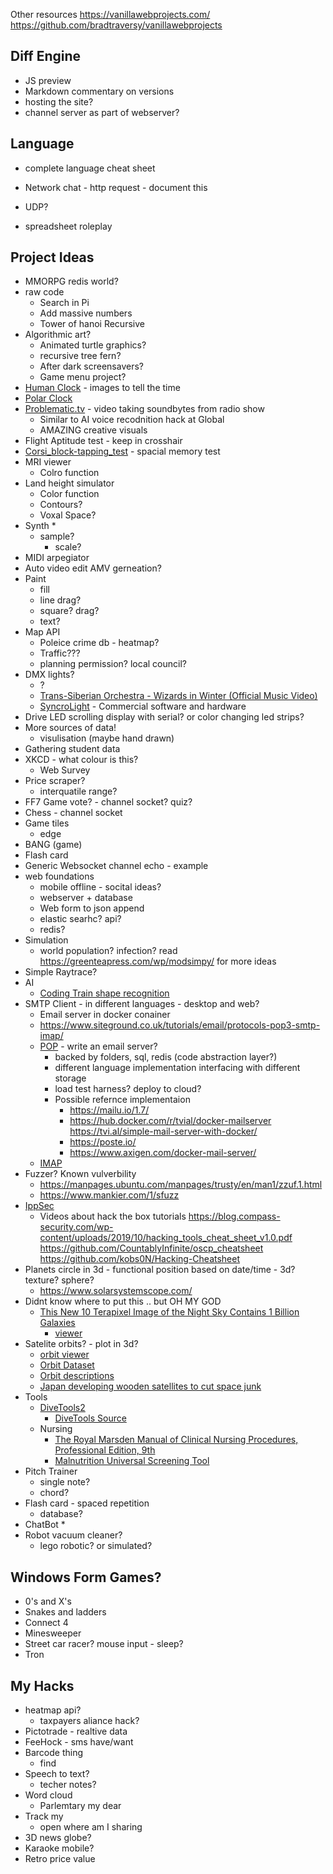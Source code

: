 
Other resources
https://vanillawebprojects.com/
https://github.com/bradtraversy/vanillawebprojects


Diff Engine
-----------

* JS preview
* Markdown commentary on versions
* hosting the site?
* channel server as part of webserver?



Language
--------

* complete language cheat sheet



* Network chat - http request - document this
* UDP?


* spreadsheet roleplay
 


Project Ideas
-------------

* MMORPG redis world?
* raw code
    * Search in Pi
    * Add massive numbers
    * Tower of hanoi Recursive
* Algorithmic art?
    * Animated turtle graphics?
    * recursive tree fern?
    * After dark screensavers?
    * Game menu project?
* [Human Clock](https://humanclock.com/) - images to tell the time
* [Polar Clock](https://observablehq.com/@mbostock/polar-clock)
* [Problematic.tv](https://problematic.tv/) - video taking soundbytes from radio show
    * Similar to AI voice recodnition hack at Global
    * AMAZING creative visuals
* Flight Aptitude test - keep in crosshair
* [Corsi_block-tapping_test](https://en.wikipedia.org/wiki/Corsi_block-tapping_test) - spacial memory test
* MRI viewer
    * Colro function
* Land height simulator
    * Color function
    * Contours?
    * Voxal Space?
* Synth
    * 
    * sample?
        * scale?
* MIDI arpegiator
* Auto video edit AMV gerneation?
* Paint
    * fill
    * line drag?
    * square? drag?
    * text?
* Map API
    * Poleice crime db - heatmap?
    * Traffic???
    * planning permission? local council?
* DMX lights?
    * ?
    * [Trans-Siberian Orchestra - Wizards in Winter (Official Music Video)](https://www.youtube.com/watch?v=pWBjl-jPcVM)
    * [SyncroLight](https://www.syncrolight.co.uk/) - Commercial software and hardware
* Drive LED scrolling display with serial? or color changing led strips?
* More sources of data!
    * visulisation (maybe hand drawn)
* Gathering student data
* XKCD - what colour is this?
    * Web Survey
* Price scraper?
    * interquatile range?
* FF7 Game vote? - channel socket? quiz?
* Chess - channel socket
* Game tiles
    * edge
* BANG (game)
* Flash card
* Generic Websocket channel echo - example
* web foundations
    * mobile offline - socital ideas?
    * webserver + database
    * Web form to json append
    * elastic searhc? api?
    * redis?
* Simulation
    * world population? infection? read https://greenteapress.com/wp/modsimpy/ for more ideas
* Simple Raytrace?
* AI
    * [Coding Train shape recognition](https://www.youtube.com/watch?v=3MqJzMvHE3E)
* SMTP Client - in different languages - desktop and web?
    * Email server in docker conainer
    * https://www.siteground.co.uk/tutorials/email/protocols-pop3-smtp-imap/
    * [POP](https://en.wikipedia.org/wiki/Post_Office_Protocol) - write an email server?
        * backed by folders, sql, redis (code abstraction layer?)
        * different language implementation interfacing with different storage
        * load test harness? deploy to cloud?
        * Possible refernce implementaion
            * https://mailu.io/1.7/
            * https://hub.docker.com/r/tvial/docker-mailserver https://tvi.al/simple-mail-server-with-docker/
            * https://poste.io/
            * https://www.axigen.com/docker-mail-server/
    * [IMAP](https://en.wikipedia.org/wiki/Internet_Message_Access_Protocol)
* Fuzzer? Known vulverbility
    * https://manpages.ubuntu.com/manpages/trusty/en/man1/zzuf.1.html
    * https://www.mankier.com/1/sfuzz
* [IppSec](https://www.youtube.com/channel/UCa6eh7gCkpPo5XXUDfygQQA)
    * Videos about hack the box tutorials
https://blog.compass-security.com/wp-content/uploads/2019/10/hacking_tools_cheat_sheet_v1.0.pdf
https://github.com/CountablyInfinite/oscp_cheatsheet
https://github.com/kobs0N/Hacking-Cheatsheet
* Planets circle in 3d - functional position based on date/time - 3d? texture? sphere?
    * https://www.solarsystemscope.com/
* Didnt know where to put this .. but OH MY GOD
    * [This New 10 Terapixel Image of the Night Sky Contains 1 Billion Galaxies](https://kottke.org/21/02/10-terapixel-image-of-the-night-sky)
        * [viewer](https://viewer.legacysurvey.org/#IC%202442)
* Satelite orbits? - plot in 3d?
    * [orbit viewer](http://stuffin.space/)
    * [Orbit Dataset](https://www.ucsusa.org/resources/satellite-database)
    * [Orbit descriptions](https://earthobservatory.nasa.gov/features/OrbitsCatalog)
    * [Japan developing wooden satellites to cut space junk](https://www.bbc.co.uk/news/business-55463366)
* Tools
    * [DiveTools2](https://scuba.shish.io/)
        * [DiveTools Source](https://github.com/shish/divetools2)
    * Nursing
        * [The Royal Marsden Manual of Clinical Nursing Procedures, Professional Edition, 9th](https://www.amazon.co.uk/Marsden-Clinical-Nursing-Procedures-Professional/dp/1118745922)
        * [Malnutrition Universal Screening Tool](https://www.bapen.org.uk/pdfs/must/must_full.pdf)
* Pitch Trainer
    * single note?
    * chord?
* Flash card - spaced repetition
    * database?
* ChatBot
    * 
* Robot vacuum cleaner?
    * lego robotic? or simulated?

Windows Form Games?
------------------

* 0's and X's
* Snakes and ladders
* Connect 4
* Minesweeper
* Street car racer? mouse input - sleep?
* Tron


My Hacks
--------
* heatmap api?
    * taxpayers aliance hack?
* Pictotrade - realtive data
* FeeHock - sms have/want
* Barcode thing
    * find
* Speech to text? 
    * techer notes?
* Word cloud
    * Parlemtary my dear
* Track my
    * open where am I sharing
* 3D news globe?
* Karaoke mobile?
* Retro price value
